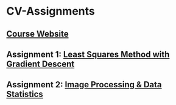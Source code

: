 # CV-Assignments
## [Course Website](https://sites.google.com/view/nsysu-dvlab/courses/computer-vision-2022)
## Assignment 1: [Least Squares Method with Gradient Descent](https://sites.google.com/view/nsysu-dvlab/courses/computer-vision-2022/assignment-1)
## Assignment 2: [Image Processing & Data Statistics](https://sites.google.com/view/nsysu-dvlab/courses/computer-vision-2022/assignment-2)
